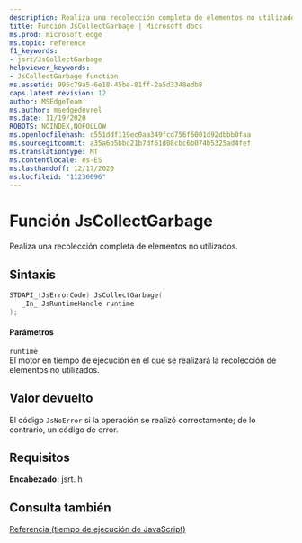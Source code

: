 ```yaml
---
description: Realiza una recolección completa de elementos no utilizados.
title: Función JsCollectGarbage | Microsoft docs
ms.prod: microsoft-edge
ms.topic: reference
f1_keywords:
- jsrt/JsCollectGarbage
helpviewer_keywords:
- JsCollectGarbage function
ms.assetid: 995c79a5-6e18-45be-81ff-2a5d3348edb8
caps.latest.revision: 12
author: MSEdgeTeam
ms.author: msedgedevrel
ms.date: 11/19/2020
ROBOTS: NOINDEX,NOFOLLOW
ms.openlocfilehash: c551ddf119ec0aa349fcd756f6001d92dbbb0faa
ms.sourcegitcommit: a35a6b5bbc21b7df61d08cbc6b074b5325ad4fef
ms.translationtype: MT
ms.contentlocale: es-ES
ms.lasthandoff: 12/17/2020
ms.locfileid: "11236096"
---
```

# Función JsCollectGarbage

Realiza una recolección completa de elementos no utilizados.  
  
## Sintaxis  
  
```cpp  
STDAPI_(JsErrorCode) JsCollectGarbage(  
   _In_ JsRuntimeHandle runtime  
);  
```  
  
#### Parámetros  
 `runtime`  
 El motor en tiempo de ejecución en el que se realizará la recolección de elementos no utilizados.  
  
## Valor devuelto  
 El código `JsNoError` si la operación se realizó correctamente; de lo contrario, un código de error.  
  
## Requisitos  
 **Encabezado:** jsrt. h  
  
## Consulta también  
 [Referencia (tiempo de ejecución de JavaScript)](../chakra-hosting/reference-javascript-runtime.md)
